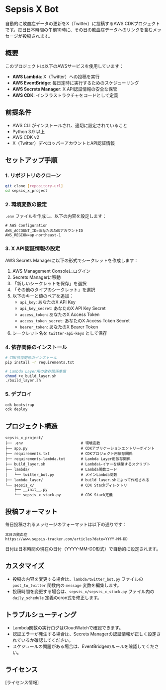 # Sepsis X Bot

自動的に敗血症データの更新をX（Twitter）に投稿するAWS CDKプロジェクトです。毎日日本時間の午前10時に、その日の敗血症データへのリンクを含むメッセージが投稿されます。

## 概要

このプロジェクトは以下のAWSサービスを使用しています：

- **AWS Lambda**: X（Twitter）への投稿を実行
- **AWS EventBridge**: 毎日定時に実行するためのスケジューリング
- **AWS Secrets Manager**: X API認証情報の安全な保管
- **AWS CDK**: インフラストラクチャをコードとして定義

## 前提条件

- AWS CLI がインストールされ、適切に設定されていること
- Python 3.9 以上
- AWS CDK v2
- X（Twitter）デベロッパーアカウントとAPI認証情報

## セットアップ手順

### 1. リポジトリのクローン

```bash
git clone [repository-url]
cd sepsis_x_project
```

### 2. 環境変数の設定

`.env` ファイルを作成し、以下の内容を設定します：

```
# AWS Configuration
AWS_ACCOUNT_ID=あなたのAWSアカウントID
AWS_REGION=ap-northeast-1
```

### 3. X API認証情報の設定

AWS Secrets Managerに以下の形式でシークレットを作成します：

1. AWS Management Consoleにログイン
2. Secrets Managerに移動
3. 「新しいシークレットを保存」を選択
4. 「その他のタイプのシークレット」を選択
5. 以下のキーと値のペアを追加：
   - `api_key`: あなたのX API Key
   - `api_key_secret`: あなたのX API Key Secret
   - `access_token`: あなたのX Access Token
   - `access_token_secret`: あなたのX Access Token Secret
   - `bearer_token`: あなたのX Bearer Token
6. シークレット名を `twitter-api-keys` として保存

### 4. 依存関係のインストール

```bash
# CDK依存関係のインストール
pip install -r requirements.txt

# Lambda Layer用の依存関係準備
chmod +x build_layer.sh
./build_layer.sh
```

### 5. デプロイ

```bash
cdk bootstrap
cdk deploy
```

## プロジェクト構造

```
sepsis_x_project/
├── .env                          # 環境変数
├── app.py                        # CDKアプリケーションエントリーポイント
├── requirements.txt              # CDKプロジェクト用依存関係
├── requirements-lambda.txt       # Lambda Layer用依存関係
├── build_layer.sh                # Lambdaレイヤーを構築するスクリプト
├── lambda/                       # Lambda関数コード
│   └── twitter_bot.py            # メインLambda関数
├── lambda_layer/                 # build_layer.shによって作成される
└── sepsis_x/                     # CDK Stackディレクトリ
    ├── __init__.py
    └── sepsis_x_stack.py         # CDK Stack定義
```

## 投稿フォーマット

毎日投稿されるメッセージのフォーマットは以下の通りです：

```
本日の敗血症
https://www.sepsis-tracker.com/articles?date=YYYY-MM-DD
```

日付は日本時間の現在の日付（YYYY-MM-DD形式）で自動的に設定されます。

## カスタマイズ

- 投稿の内容を変更する場合は、`lambda/twitter_bot.py` ファイルの `post_to_twitter` 関数内の `message` 変数を編集します。
- 投稿時間を変更する場合は、`sepsis_x/sepsis_x_stack.py` ファイル内の `daily_schedule` 定義のcron式を修正します。

## トラブルシューティング

- Lambda関数の実行ログはCloudWatchで確認できます。
- 認証エラーが発生する場合は、Secrets Managerの認証情報が正しく設定されているか確認してください。
- スケジュールの問題がある場合は、EventBridgeのルールを確認してください。

## ライセンス

[ライセンス情報]

